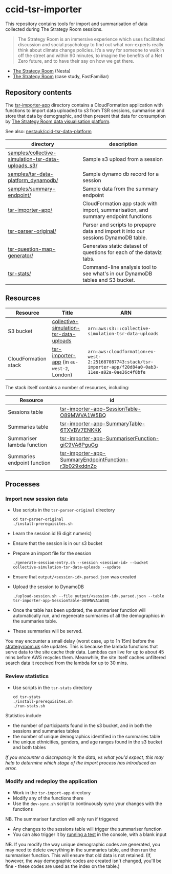 # ccid-tsr-importer

This repository contains tools for import and summarisation of data collected during The Strategy Room sessions.

> The Strategy Room is an immersive experience which uses facilitated discussion and social psychology to find out what non-experts really think about climate change policies. It’s a way for someone to walk in off the street and within 90 minutes, to imagine the benefits of a Net Zero future, and to have their say on how we get there.

- [The Strategy Room](https://www.nesta.org.uk/project/strategyroom) (Nesta)
- [The Strategy Room](https://fastfamiliar.com/research/the-strategy-room/) (case study, FastFamiliar)

## Repository contents

The [tsr-importer-app](tsr-importer-app/) directory contains a CloudFormation application with functions to import data uploaded to s3 from TSR sessions, summarise and store that data by demographic, and then present that data for consumption by [The Strategy Room data visualisation platform](https://strategyroom.uk).

See also: [nestauk/ccid-tsr-data-platform](https://github.com/nestauk/ccid-tsr-data-platform)

| directory                                                                                               | description                                                                         |
| ------------------------------------------------------------------------------------------------------- | ----------------------------------------------------------------------------------- |
| [samples/collective-simulation-tsr-data-uploads_s3/](samples/collective-simulation-tsr-data-uploads_s3) | Sample s3 upload from a session                                                     |
| [samples/tsr-data-platform_dynamodb/](samples/tsr-data-platform_dynamodb/)                              | Sample dynamo db record for a session                                               |
| [samples/summary-endpoint/](samples/summary-endpoint/)                                                  | Sample data from the summary endpoint                                               |
| [tsr-importer-app/](tsr-importer-app/)                                                                  | CloudFormation app stack with import, summarisation, and summary endpoint functions |
| [tsr-parser-original/](tsr-parser-original/)                                                            | Parser and scripts to prepapre data and import it into our sessions DynamoDB table. |
| [tsr-question-map-generator/](tsr-question-map-generator/)                                              | Generates static dataset of questions for each of the dataviz tabs.                 |
| [tsr-stats/](tsr-stats/)                                                                                | Command-line analysis tool to see what's in our DynamoDB tables and S3 bucket.      |

## Resources

| Resource             | Title                                                                                                                                                                                                                                                                                                                              | ARN                                                                                                         |
| -------------------- | ---------------------------------------------------------------------------------------------------------------------------------------------------------------------------------------------------------------------------------------------------------------------------------------------------------------------------------- | ----------------------------------------------------------------------------------------------------------- |
| S3 bucket            | [collective-simulation-tsr-data-uploads](https://s3.console.aws.amazon.com/s3/buckets/collective-simulation-tsr-data-uploads?region=eu-west-2&tab=properties)                                                                                                                                                                      | `arn:aws:s3:::collective-simulation-tsr-data-uploads`                                                       |
| CloudFormation stack | [tsr-importer-app](https://eu-west-2.console.aws.amazon.com/cloudformation/home?region=eu-west-2#/stacks/stackinfo?filteringText=&filteringStatus=active&viewNested=true&stackId=arn%3Aaws%3Acloudformation%3Aeu-west-2%3A251687087743%3Astack%2Ftsr-importer-app%2Ff20d84a0-0ab3-11ee-a92a-0ae36c4f8bfe) (in `eu-west-2`, London) | `arn:aws:cloudformation:eu-west-2:251687087743:stack/tsr-importer-app/f20d84a0-0ab3-11ee-a92a-0ae36c4f8bfe` |

The stack itself contains a number of resources, including:

| Resource                    | id                                                                                                                                                                                             |
| --------------------------- | ---------------------------------------------------------------------------------------------------------------------------------------------------------------------------------------------- |
| Sessions table              | [tsr-importer-app-SessionTable-O89MWVA1W5BQ](https://eu-west-2.console.aws.amazon.com/dynamodb/home?region=eu-west-2#tables:selected=tsr-importer-app-SessionTable-O89MWVA1W5BQ)               |
| Summaries table             | [tsr-importer-app-SummaryTable-6TXVBV7ENKKK](https://eu-west-2.console.aws.amazon.com/dynamodb/home?region=eu-west-2#tables:selected=tsr-importer-app-SummaryTable-6TXVBV7ENKKK)               |
| Summariser lambda function  | [tsr-importer-app-SummariserFunction-giC9VA6PguGg](https://eu-west-2.console.aws.amazon.com/lambda/home?region=eu-west-2#functions/tsr-importer-app-SummariserFunction-giC9VA6PguGg)           |
| Summaries endpoint function | [tsr-importer-app-SummaryEndpointFunction-r3b029xddnZo](https://eu-west-2.console.aws.amazon.com/lambda/home?region=eu-west-2#functions/tsr-importer-app-SummaryEndpointFunction-r3b029xddnZo) |

## Processes

### Import new session data

- Use scripts in the `tsr-parser-original` directory

  ```shell
  cd tsr-parser-original
  ./install-prerequisites.sh
  ```

- Learn the session id (6 digit numeric)
- Ensure that the session is in our s3 bucket
- Prepare an import file for the session

  ```shell
  ./generate-session-entry.sh --session <session-id> --bucket collective-simulation-tsr-data-uploads --update
  ```

- Ensure that `output/<session-id>.parsed.json` was created
- Upload the session to DynamoDB

  ```shell
  ./upload-session.sh --file output/<session-id>.parsed.json --table tsr-importer-app-SessionTable-O89MWVA1W5BQ
  ```

- Once the table has been updated, the summariser function will automatically run, and regenerate summaries of all the demographics in the summaries table.
- These summaries will be served.

You may encounter a small delay (worst case, up to 1h 15m) before the [strategyroom.uk](https:/strategyroom.uk) site updates. This is because the lambda functions that serve data to the site cache their data. Lambdas can live for up to about 45 mins before AWS recycles them. Meanwhile, the site itself caches unfiltered search data it received from the lambda for up to 30 mins.

### Review statistics

- Use scripts in the `tsr-stats` directory

  ```shell
  cd tsr-stats
  ./install-prerequisites.sh
  ./run-stats.sh
  ```

Statistics include

- the number of participants found in the s3 bucket, and in both the sessions and summaries tables
- the number of unique demographics identified in the summaries table
- the unique ethnicities, genders, and age ranges found in the s3 bucket and both tables

_If you encounter a discrepancy in the data, vs what you'd expect, this may help to determine which stage of the import process has introduced an error._

### Modify and redeploy the application

- Work in the `tsr-import-app` directory
- Modify any of the functions there
- Use the `dev-sync.sh` script to continuously sync your changes with the functions

NB. The summariser function will only run if triggered

- Any changes to the sessions table will trigger the summariser function
- You can also trigger it by [running a test](https://eu-west-2.console.aws.amazon.com/lambda/home?region=eu-west-2#/functions/tsr-importer-app-SummariserFunction-giC9VA6PguGg?tab=testing) in the console, with a blank input

NB. If you modify the way unique demographic codes are generated, you may need to delete everything in the summaries table, and then run the summariser function. This will ensure that old data is not retained. (If, however, the way demographic codes are created isn't changed, you'll be fine - these codes are used as the index on the table.)

